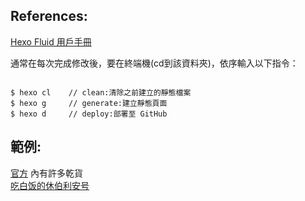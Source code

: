 ## References:  
[Hexo Fluid 用戶手冊](https://hexo.fluid-dev.com/docs/guide/#%E5%88%9B%E5%BB%BA%E5%85%B3%E4%BA%8E%E9%A1%B5)  


通常在每次完成修改後，要在終端機(cd到該資料夾)，依序輸入以下指令：
```

$ hexo cl    // clean:清除之前建立的靜態檔案
$ hexo g     // generate:建立靜態頁面
$ hexo d     // deploy:部署至 GitHub

```
## 範例:  
[官方](https://hexo.fluid-dev.com/) 內有許多乾貨  
[吃白饭的休伯利安号](https://www.eatrice.cn/about/)
